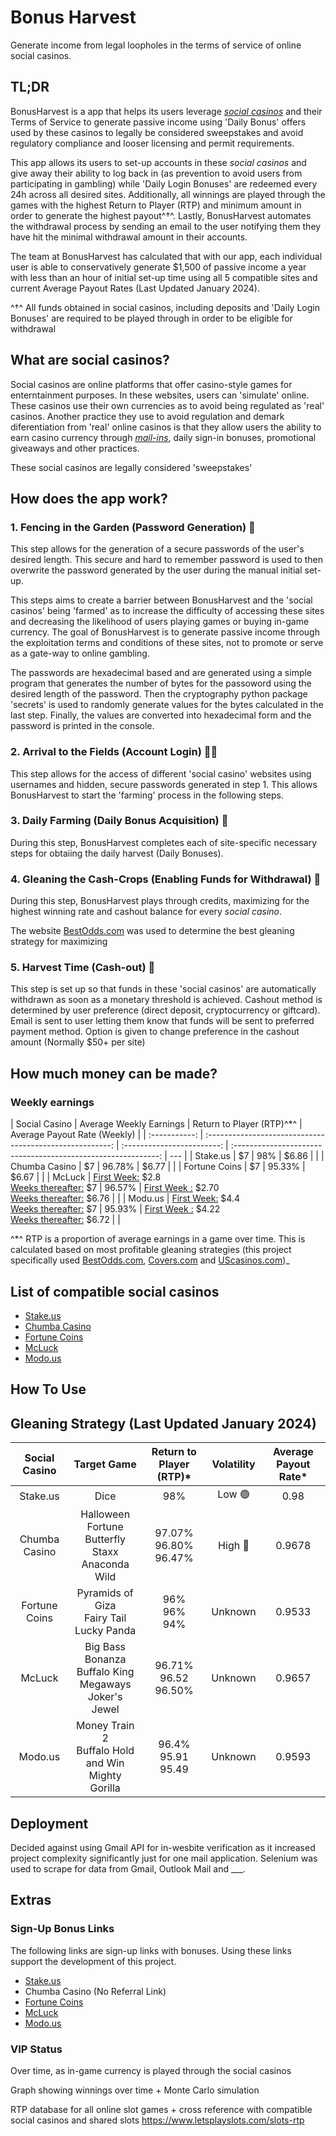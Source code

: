 # Bonus Harvest

Generate income from legal loopholes in the terms of service of online social casinos.

## TL;DR

BonusHarvest is a app that helps its users leverage _[social casinos](https://finance.yahoo.com/news/social-casinos-really-free-050000980.html?guccounter=1)_ and their Terms of Service to generate passive income using 'Daily Bonus' offers used by these casinos to legally be considered sweepstakes and avoid regulatory compliance and looser licensing and permit requirements.

This app allows its users to set-up accounts in these _social casinos_ and give away their ability to log back in (as prevention to avoid users from participating in gambling) while 'Daily Login Bonuses' are redeemed every 24h across all desired sites. Additionally, all winnings are played through the games with the highest Return to Player (RTP) and minimum amount in order to generate the highest payout^†^. Lastly, BonusHarvest automates the withdrawal process by sending an email to the user notifying them they have hit the minimal withdrawal amount in their accounts.

The team at BonusHarvest has calculated that with our app, each individual user is able to conservatively generate $1,500 of passive income a year with less than an hour of initial set-up time using all 5 compatible sites and current Average Payout Rates (Last Updated January 2024).

^†^ All funds obtained in social casinos, including deposits and 'Daily Login Bonuses' are required to be played through in order to be eligible for withdrawal

## What are social casinos?

Social casinos are online platforms that offer casino-style games for enterntainment purposes. In these websites, users can 'simulate' online. These casinos use their own currencies as to avoid being regulated as 'real' casinos. Another practice they use to avoid regulation and demark diferentiation from 'real' online casinos is that they allow users the ability to earn casino currency through _[mail-ins]()_, daily sign-in bonuses, promotional giveaways and other practices.

These social casinos are legally considered 'sweepstakes'

## How does the app work?

### 1. Fencing in the Garden (Password Generation) 🔐

This step allows for the generation of a secure passwords of the user's desired length. This secure and hard to remember password is used to then overwrite the password generated by the user during the manual initial set-up.

This steps aims to create a barrier between BonusHarvest and the 'social casinos' being 'farmed' as to increase the difficulty of accessing these sites and decreasing the likelihood of users playing games or buying in-game currency. The goal of BonusHarvest is to generate passive income through the exploitation terms and conditions of these sites, not to promote or serve as a gate-way to online gambling.

The passwords are hexadecimal based and are generated using a simple program that generates the number of bytes for the passoword using the desired length of the password. Then the cryptography python package 'secrets' is used to randomly generate values for the bytes calculated in the last step. Finally, the values are converted into hexadecimal form and the password is printed in the console.

### 2. Arrival to the Fields (Account Login) 🧑‍🌾

This step allows for the access of different 'social casino' websites using usernames and hidden, secure passwords generated in step 1. This allows BonusHarvest to start the 'farming' process in the following steps.

### 3. Daily Farming (Daily Bonus Acquisition) 🌾

During this step, BonusHarvest completes each of site-specific necessary steps for obtaiing the daily harvest (Daily Bonuses).

### 4. Gleaning the Cash-Crops (Enabling Funds for Withdrawal) 🚜

During this step, BonusHarvest plays through credits, maximizing for the highest winning rate and cashout balance for every _social casino_.

The website [BestOdds.com](https://www.bestodds.com/) was used to determine the best gleaning strategy for maximizing

### 5. Harvest Time (Cash-out) 🌽

This step is set up so that funds in these 'social casinos' are automatically withdrawn as soon as a monetary threshold is achieved. Cashout method is determined by user preference (direct deposit, cryptocurrency or giftcard). Email is sent to user letting them know that funds will be sent to preferred payment method. Option is given to change preference in the cashout amount (Normally $50+ per site)

## How much money can be made?

### Weekly earnings

| Social Casino |                 Average Weekly Earnings                  | Return to Player (RTP)^\*^ |                 Average Payout Rate (Weekly)                  |
| :-----------: | :------------------------------------------------------: | :------------------------: | :-----------------------------------------------------------: | --- |
|   Stake.us    |                            $7                            |            98%             |                             $6.86                             |     |
| Chumba Casino |                            $7                            |           96.78%           |                             $6.77                             |     |
| Fortune Coins |                            $7                            |           95.33%           |                             $6.67                             |     |
|    McLuck     | <u>First Week:</u> $2.8 <br> <u>Weeks thereafter:</u> $7 |           96.57%           | <u>First Week :</u> $2.70 <br> <u>Weeks thereafter:</u> $6.76 |     |
|    Modu.us    | <u>First Week:</u> $4.4 <br> <u>Weeks thereafter:</u> $7 |           95.93%           | <u>First Week :</u> $4.22 <br> <u>Weeks thereafter:</u> $6.72 |     |

^\*^ RTP is a proportion of average earnings in a game over time. This is calculated based on most profitable gleaning strategies (this project specifically used [BestOdds.com](Bestodds.com), [Covers.com](covers.com) and [UScasinos.com](uscasinos.com))\_

## List of compatible social casinos

- [Stake.us](stake.us)
- [Chumba Casino](https://lobby.chumbacasino.com/)
- [Fortune Coins](https://www.fortunecoins.com/)
- [McLuck](https://www.mcluck.com/)
- [Modo.us](https://modo.us/)

## How To Use

## Gleaning Strategy (Last Updated January 2024)

| Social Casino |                          Target Game                           |    Return to Player (RTP)\*     | Volatility | Average Payout Rate\* |
| :-----------: | :------------------------------------------------------------: | :-----------------------------: | :--------: | :-------------------: |
|   Stake.us    |                              Dice                              |               98%               |   Low 🟢   |         0.98          |
| Chumba Casino |   Halloween Fortune <br> Butterfly Staxx <br> Anaconda Wild    | 97.07% <br> 96.80% <br> 96.47%  |  High 🔴   |        0.9678         |
| Fortune Coins |       Pyramids of Giza <br> Fairy Tail <br> Lucky Panda        |      96% <br> 96% <br> 94%      |  Unknown   |        0.9533         |
|    McLuck     | Big Bass Bonanza <br> Buffalo King Megaways <br> Joker's Jewel |  96.71% <br> 96.52 <br> 96.50%  |  Unknown   |        0.9657         |
|    Modo.us    |  Money Train 2 <br> Buffalo Hold and Win <br> Mighty Gorilla   | 96.4% <br> 95.91 <br> 95.49<br> |  Unknown   |        0.9593         |

## Deployment

Decided against using Gmail API for in-wesbite verification as it increased project complexity significantly just for one mail application. Selenium was used to scrape for data from Gmail, Outlook Mail and \_\_\_.

## Extras

### Sign-Up Bonus Links

The following links are sign-up links with bonuses. Using these links support the development of this project.

- [Stake.us](stake.us/?c=jiO2uEBV)
- Chumba Casino (No Referral Link)
- [Fortune Coins](https://www.fortunecoins.com/register/e3dc78b0-ef38-400c-914b-a4fa7fdb3e2b)
- [McLuck](https://www.mcluck.com/?r=879233479)
- [Modo.us](https://modo.us?referralCode=FGr7QdBZVre2)

### VIP Status

Over time, as in-game currency is played through the social casinos

Graph showing winnings over time + Monte Carlo simulation

RTP database for all online slot games + cross reference with compatible social casinos and shared slots
https://www.letsplayslots.com/slots-rtp
